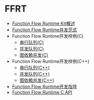 # FFRT

<!--Kit: Function Flow Runtime Kit-->
<!--Subsystem: Resourceschedule-->
<!--Owner: @chuchihtung; @yanleo-->
<!--SE: @geoffrey_guo; @huangyouzhong-->
<!--TSE: @lotsof; @sunxuhao-->

- [Function Flow Runtime Kit概述](ffrt-overview.md)
- [Function Flow Runtime并发范式](ffrt-concurrency-paradigm.md)
- Function Flow Runtime开发样例(C)<!--ffrt-example-c-->
  - [串行队列(C)](ffrt-concurrency-serial-queue-c.md)
  - [并发队列(C)](ffrt-concurrency-concurrent-queue-c.md)
  - [图依赖并发(C)](ffrt-concurrency-graph-c.md)
- Function Flow Runtime开发样例(C++)<!--ffrt-example-cpp-->
  - [串行队列(C++)](ffrt-concurrency-serial-queue-cpp.md)
  - [并发队列(C++)](ffrt-concurrency-concurrent-queue-cpp.md)
  - [图依赖并发(C++)](ffrt-concurrency-graph-cpp.md)
- [Function Flow Runtime开发指导](ffrt-development-guideline.md)
- [Function Flow Runtime C API](ffrt-api-guideline-c.md)
